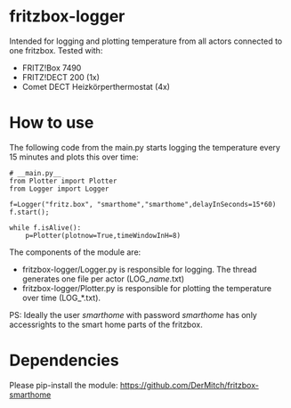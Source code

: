 # fritzbox-logger
Intended for logging and plotting temperature from all actors connected to one fritzbox.
Tested with:
* FRITZ!Box 7490 
* FRITZ!DECT 200 (1x)
* Comet DECT Heizkörperthermostat (4x)

# How to use
The following code from the main.py starts logging the temperature every 15 minutes and plots this over time:
```
# __main.py__
from Plotter import Plotter
from Logger import Logger

f=Logger("fritz.box", "smarthome","smarthome",delayInSeconds=15*60)
f.start();

while f.isAlive():
    p=Plotter(plotnow=True,timeWindowInH=8)
```

The components of the module are:
* fritzbox-logger/Logger.py is responsible for logging. The thread generates one file per actor (LOG_*name*.txt)
* fritzbox-logger/Plotter.py is responsible for plotting the temperature over time (LOG_*.txt). 

PS: Ideally the user *smarthome* with password *smarthome* has only accessrights to the smart home parts of the fritzbox.  

# Dependencies
Please pip-install the module: https://github.com/DerMitch/fritzbox-smarthome
